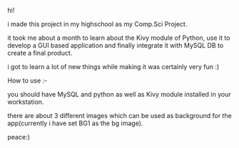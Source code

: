 hi!

i made this project in my highschool as my Comp.Sci Project.

it took me about a month to learn about the Kivy module of Python, use it to develop a GUI based application and finally integrate it with MySQL DB to create a final product. 

i got to learn a lot of new things while making it was certainly very fun :)

How to use :-

you should have MySQL and python as well as Kivy module installed in your workstation.

there are about 3 different images which can be used as background for the app(currently i have set BG1 as the bg image).

peace:)
